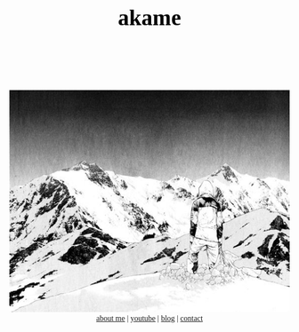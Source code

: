 <!DOCTYPE html>
<html>
<head>
<title></title>

<link rel="shortcut icon" href="/favicon.ico" type="image/x-icon">
<link rel="icon" href="/favicon.ico" type="image/x-icon">

<style>
body {
  font-family: 'Times New Roman', serif;
}

.header {
  padding: 80px;
  text-align: center;
  color: black;
}

.header h1 {
  font-size: 40px;
}

.navbar {
  text-align: center;
}

  a:link {
  text-decoration: underline;
}
</style>
</head>

<body>
<div class="header">
  <h1>akame</h1>
</div>

<img src="Pinterest Image.jpg" alt="ak" style="width:600px;height:400px;">

<div class="navbar">
  <a href="#">about me</a>
  <span> | </span>
  <a href="#">youtube</a>
  <span> | </span>
  <a href="#">blog</a>
  <span> | </span>
  <a href="#" class="right">contact</a>
</div>
</body>
</html>
